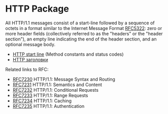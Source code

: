 # HTTP Package

All HTTP/1.1 messages consist of a start-line followed by a sequence of octets in a format similar to the Internet
Message Format [RFC5322](https://tools.ietf.org/html/rfc5322): zero or more header fields (collectively referred to as
the "headers" or the "header section"), an empty line indicating the end of the header section, and an optional message
body.

- [HTTP start line](http-start-line.md) (Method constants and status codes)
- [HTTP заголовки](http-headers.md)

Related links to RFC:

* [RFC7230](https://tools.ietf.org/html/rfc7230) HTTP/1.1: Message Syntax and Routing
* [RFC7231](https://tools.ietf.org/html/rfc7231) HTTP/1.1: Semantics and Content
* [RFC7232](https://tools.ietf.org/html/rfc7232) HTTP/1.1: Conditional Requests
* [RFC7233](https://tools.ietf.org/html/rfc7233) HTTP/1.1: Range Requests
* [RFC7234](https://tools.ietf.org/html/rfc7234) HTTP/1.1: Caching
* [RFC7235](https://tools.ietf.org/html/rfc7235) HTTP/1.1: Authentication
